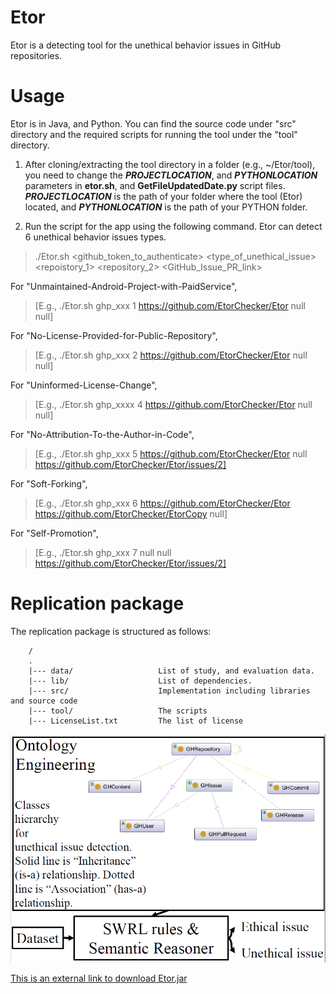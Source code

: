 # Etor
Etor is a detecting tool for the unethical behavior issues in GitHub repositories.

# Usage
Etor is in Java, and Python. You can find the source code under "src" directory and the required scripts for running the tool under the "tool" directory.

1. After cloning/extracting the tool directory in a folder (e.g., ~/Etor/tool), you need to change the ***PROJECTLOCATION***, and ***PYTHONLOCATION*** parameters in **etor.sh**, and **GetFileUpdatedDate.py** script files. ***PROJECTLOCATION*** is the path of your folder where the tool (Etor) located, and ***PYTHONLOCATION*** is the path of your PYTHON folder.

2. Run the script for the app using the following command. Etor can detect 6 unethical behavior issues types.
>./Etor.sh <github_token_to_authenticate> <type_of_unethical_issue> <repoistory_1> <repository_2> <GitHub_Issue_PR_link>

  For "Unmaintained-Android-Project-with-PaidService",
  >[E.g.,  ./Etor.sh ghp_xxx 1 https://github.com/EtorChecker/Etor null null]
  
  
  For "No-License-Provided-for-Public-Repository",
  >[E.g.,  ./Etor.sh ghp_xxx 2 https://github.com/EtorChecker/Etor null null]
  
  For "Uninformed-License-Change",
  >[E.g.,  ./Etor.sh ghp_xxxx 4 https://github.com/EtorChecker/Etor null null]
  
  For "No-Attribution-To-the-Author-in-Code",
  >[E.g.,  ./Etor.sh ghp_xxx 5 https://github.com/EtorChecker/Etor null https://github.com/EtorChecker/Etor/issues/2]
  
   For "Soft-Forking",
  >[E.g.,  ./Etor.sh ghp_xxx 6 https://github.com/EtorChecker/Etor https://github.com/EtorChecker/EtorCopy null]
  
   For "Self-Promotion",
  >[E.g.,  ./Etor.sh ghp_xxx 7 null null https://github.com/EtorChecker/Etor/issues/2]  

# Replication package
The replication package is structured as follows:

```
    /
    .
    |--- data/                   List of study, and evaluation data. 
    |--- lib/                    List of dependencies.   
    |--- src/                    Implementation including libraries and source code
    |--- tool/                   The scripts
    |--- LicenseList.txt         The list of license
```

![alt text](https://github.com/EtorChecker/Etor/blob/main/OntologyNew.PNG)

[This is an external link to download Etor.jar](https://www.dropbox.com/s/ul5b6k8sdqxlpcd/Etor.jar?dl=0)
